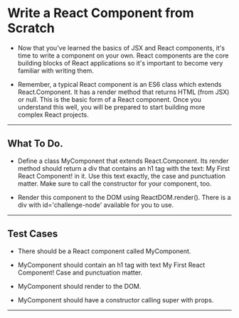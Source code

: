 # Write a React Component from Scratch

- Now that you've learned the basics of JSX and React components, it's time to write a component on your own. React components are the core building blocks of React applications so it's important to become very familiar with writing them. 

- Remember, a typical React component is an ES6 class which extends React.Component. It has a render method that returns HTML (from JSX) or null. This is the basic form of a React component. Once you understand this well, you will be prepared to start building more complex React projects.

<hr>

## What To Do.

- Define a class MyComponent that extends React.Component. Its render method should return a div that contains an h1 tag with the text: My First React Component! in it. Use this text exactly, the case and punctuation matter. Make sure to call the constructor for your component, too.

- Render this component to the DOM using ReactDOM.render(). There is a div with id='challenge-node' available for you to use.

<hr>

## Test Cases

- There should be a React component called MyComponent.

- MyComponent should contain an h1 tag with text My First React Component! Case and punctuation matter.

- MyComponent should render to the DOM.

- MyComponent should have a constructor calling super with props.

<hr>